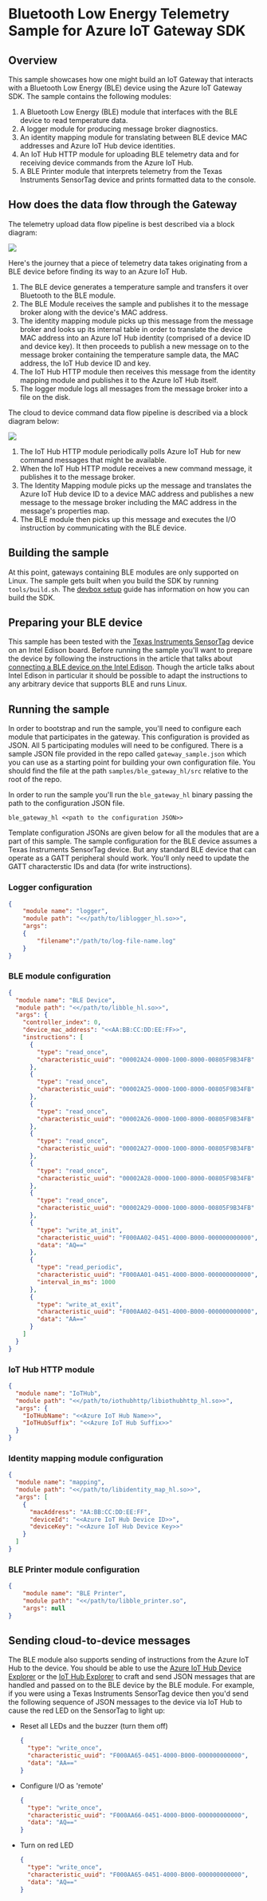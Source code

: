 Bluetooth Low Energy Telemetry Sample for Azure IoT Gateway SDK
===============================================================

Overview
--------

This sample showcases how one might build an IoT Gateway that interacts with a 
Bluetooth Low Energy (BLE) device using the Azure IoT Gateway SDK. The sample 
contains the following modules:

  1. A Bluetooth Low Energy (BLE) module that interfaces with the BLE device to
     read temperature data.
  2. A logger module for producing message broker diagnostics.
  3. An identity mapping module for translating between BLE device MAC addresses
     and Azure IoT Hub device identities.
  4. An IoT Hub HTTP module for uploading BLE telemetry data and for receiving
     device commands from the Azure IoT Hub.
  5. A BLE Printer module that interprets telemetry from the Texas Instruments
     SensorTag device and prints formatted data to the console.

How does the data flow through the Gateway
------------------------------------------

The telemetry upload data flow pipeline is best described via a block diagram:

![](./media/gateway_ble_upload_data_flow.png)

Here's the journey that a piece of telemetry data takes originating from a BLE
device before finding its way to an Azure IoT Hub.

  1. The BLE device generates a temperature sample and transfers it over
     Bluetooth to the BLE module.
  2. The BLE Module receives the sample and publishes it to the message broker
     along with the device's MAC address.
  3. The identity mapping module picks up this message from the message broker
     and looks up its internal table in order to translate the device MAC address 
     into an Azure IoT Hub identity (comprised of a device ID and device key). 
     It then proceeds to publish a new message on to the message broker containing 
     the temperature sample data, the MAC address, the IoT Hub device ID and
     key.
  4. The IoT Hub HTTP module then receives this message from the identity
     mapping module and publishes it to the Azure IoT Hub itself.
  5. The logger module logs all messages from the message broker into a file on
     the disk.

The cloud to device command data flow pipeline is described via a block diagram
below:

![](./media/gateway_ble_command_data_flow.png)

  1. The IoT Hub HTTP module periodically polls Azure IoT Hub for new command
     messages that might be available.
  2. When the IoT Hub HTTP module receives a new command message, it publishes
     it to the message broker.
  3. The Identity Mapping module picks up the message and translates the Azure
     IoT Hub device ID to a device MAC address and publishes a new message to
     the message broker including the MAC address in the message's properties map.
  4. The BLE module then picks up this message and executes the I/O instruction
     by communicating with the BLE device.

Building the sample
-------------------

At this point, gateways containing BLE modules are only supported on Linux. The
sample gets built when you build the SDK by running `tools/build.sh`.  The
[devbox setup](devbox_setup.md) guide has information on how you can build the
SDK.

Preparing your BLE device
-------------------------

This sample has been tested with the [Texas Instruments SensorTag](http://www.ti.com/ww/en/wireless_connectivity/sensortag2015/index.html)
device on an Intel Edison board. Before running the sample you'll want to
prepare the device by following the instructions in the article that talks about
[connecting a BLE device on the Intel Edison](./connecting_to_ble_device_on_intel_edison.md).
Though the article talks about Intel Edison in particular it should be possible
to adapt the instructions to any arbitrary device that supports BLE and
runs Linux.

Running the sample
------------------

In order to bootstrap and run the sample, you'll need to configure each module
that participates in the gateway. This configuration is provided as JSON. All
5 participating modules will need to be configured. There is a sample JSON file
provided in the repo called `gateway_sample.json` which you can use as a
starting point for building your own configuration file. You should find the
file at the path `samples/ble_gateway_hl/src` relative to the root of the repo.

In order to run the sample you'll run the `ble_gateway_hl` binary passing the
path to the configuration JSON file.

```
ble_gateway_hl <<path to the configuration JSON>>
```

Template configuration JSONs are given below for all the modules that are a part
of this sample. The sample configuration for the BLE device assumes a Texas
Instruments SensorTag device. But any standard BLE device that can operate as a
GATT peripheral should work. You'll only need to update the GATT characterstic
IDs and data (for write instructions). 

### Logger configuration

```json
{
    "module name": "logger",
    "module path": "<</path/to/liblogger_hl.so>>",
    "args":
    {
        "filename":"/path/to/log-file-name.log"
    }
}
```

### BLE module configuration

```json
{
  "module name": "BLE Device",
  "module path": "<</path/to/libble_hl.so>>",
  "args": {
    "controller_index": 0,
    "device_mac_address": "<<AA:BB:CC:DD:EE:FF>>",
    "instructions": [
      {
        "type": "read_once",
        "characteristic_uuid": "00002A24-0000-1000-8000-00805F9B34FB"
      },
      {
        "type": "read_once",
        "characteristic_uuid": "00002A25-0000-1000-8000-00805F9B34FB"
      },
      {
        "type": "read_once",
        "characteristic_uuid": "00002A26-0000-1000-8000-00805F9B34FB"
      },
      {
        "type": "read_once",
        "characteristic_uuid": "00002A27-0000-1000-8000-00805F9B34FB"
      },
      {
        "type": "read_once",
        "characteristic_uuid": "00002A28-0000-1000-8000-00805F9B34FB"
      },
      {
        "type": "read_once",
        "characteristic_uuid": "00002A29-0000-1000-8000-00805F9B34FB"
      },
      {
        "type": "write_at_init",
        "characteristic_uuid": "F000AA02-0451-4000-B000-000000000000",
        "data": "AQ=="
      },
      {
        "type": "read_periodic",
        "characteristic_uuid": "F000AA01-0451-4000-B000-000000000000",
        "interval_in_ms": 1000
      },
      {
        "type": "write_at_exit",
        "characteristic_uuid": "F000AA02-0451-4000-B000-000000000000",
        "data": "AA=="
      }
    ]
  }
}
```

### IoT Hub HTTP module

```json
{
  "module name": "IoTHub",
  "module path": "<</path/to/iothubhttp/libiothubhttp_hl.so>>",
  "args": {
    "IoTHubName": "<<Azure IoT Hub Name>>",
    "IoTHubSuffix": "<<Azure IoT Hub Suffix>>"
  }
}
```

### Identity mapping module configuration

```json
{
  "module name": "mapping",
  "module path": "<</path/to/libidentity_map_hl.so>>",
  "args": [
    {
      "macAddress": "AA:BB:CC:DD:EE:FF",
      "deviceId": "<<Azure IoT Hub Device ID>>",
      "deviceKey": "<<Azure IoT Hub Device Key>>"
    }
  ]
}
```

### BLE Printer module configuration

```json
{
    "module name": "BLE Printer",
    "module path": "<</path/to/libble_printer.so",
    "args": null
}
```

Sending cloud-to-device messages
--------------------------------

The BLE module also supports sending of instructions from the Azure IoT Hub to
the device. You should be able to use the
[Azure IoT Hub Device Explorer](https://github.com/Azure/azure-iot-sdks/blob/master/tools/DeviceExplorer/doc/how_to_use_device_explorer.md) or the [IoT Hub Explorer](https://github.com/Azure/azure-iot-sdks/tree/master/tools/iothub-explorer)
to craft and send JSON messages that are handled and passed on to the BLE device
by the BLE module. For example, if you were using a Texas Instruments SensorTag
device then you'd send the following sequence of JSON messages to the device
via IoT Hub to cause the red LED on the SensorTag to light up:

  - Reset all LEDs and the buzzer (turn them off)

    ```json
    {
      "type": "write_once",
      "characteristic_uuid": "F000AA65-0451-4000-B000-000000000000",
      "data": "AA=="
    }
    ```

  - Configure I/O as 'remote'

    ```json
    {
      "type": "write_once",
      "characteristic_uuid": "F000AA66-0451-4000-B000-000000000000",
      "data": "AQ=="
    }
    ```

  - Turn on red LED

    ```json
    {
      "type": "write_once",
      "characteristic_uuid": "F000AA65-0451-4000-B000-000000000000",
      "data": "AQ=="
    }
    ```
